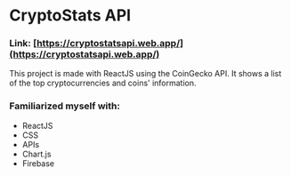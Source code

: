 # CryptoStats API

### Link: [https://cryptostatsapi.web.app/](https://cryptostatsapi.web.app/)

This project is made with ReactJS using the CoinGecko API.
It shows a list of the top cryptocurrencies and coins' information.

### Familiarized myself with:
- ReactJS
- CSS
- APIs
- Chart.js
- Firebase
